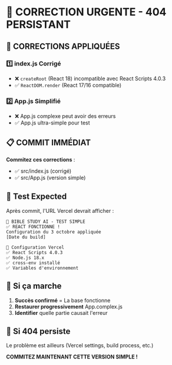 # 🚨 CORRECTION URGENTE - 404 PERSISTANT

## 🔧 CORRECTIONS APPLIQUÉES

### 1️⃣ index.js Corrigé
- ❌ `createRoot` (React 18) incompatible avec React Scripts 4.0.3
- ✅ `ReactDOM.render` (React 17/16 compatible)

### 2️⃣ App.js Simplifié  
- ❌ App.js complexe peut avoir des erreurs
- ✅ App.js ultra-simple pour test

## 📋 COMMIT IMMÉDIAT

**Commitez ces corrections** :
- ✅ src/index.js (corrigé)
- ✅ src/App.js (version simple)

## 🎯 Test Expected

Après commit, l'URL Vercel devrait afficher :
```
🎯 BIBLE STUDY AI - TEST SIMPLE
✅ REACT FONCTIONNE !
Configuration du 3 octobre appliquée
[Date du build]

🔧 Configuration Vercel
✅ React Scripts 4.0.3
✅ Node.js 18.x  
✅ cross-env installé
✅ Variables d'environnement
```

## 🔄 Si ça marche

1. **Succès confirmé** = La base fonctionne
2. **Restaurer progressivement** App.complex.js
3. **Identifier** quelle partie causait l'erreur

## 🚨 Si 404 persiste

Le problème est ailleurs (Vercel settings, build process, etc.)

**COMMITEZ MAINTENANT CETTE VERSION SIMPLE !**